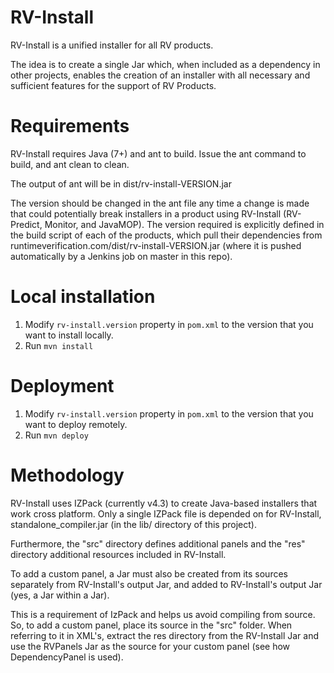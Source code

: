# RV-Install

RV-Install is a unified installer for all RV products.

The idea is to create a single Jar which, when included as a dependency in other projects,
enables the creation of an installer with all necessary and sufficient features for the
support of RV Products.

# Requirements

RV-Install requires Java (7+) and ant to build.  Issue the ant command to build, and ant clean
to clean.

The output of ant will be in dist/rv-install-VERSION.jar

The version should be changed in the ant file any time a change is made that could potentially break
installers in a product using RV-Install (RV-Predict, Monitor, and JavaMOP).  The version required is
explicitly defined in the build script of each of the products, which pull their dependencies from
runtimeverification.com/dist/rv-install-VERSION.jar (where it is pushed automatically by a Jenkins
job on master in this repo).

# Local installation

1. Modify `rv-install.version` property in `pom.xml` to the version that you want to install locally.  
2. Run `mvn install`

# Deployment

1. Modify `rv-install.version` property in `pom.xml` to the version that you want to deploy remotely.
2. Run `mvn deploy`

# Methodology

RV-Install uses IZPack (currently v4.3) to create Java-based installers that work
cross platform.  Only a single IZPack file is depended on for RV-Install, standalone_compiler.jar
(in the lib/ directory of this project).

Furthermore, the "src" directory defines additional panels and the "res" directory additional
resources included in RV-Install.

To add a custom panel, a Jar must also be created from its sources separately from RV-Install's output
Jar, and added to RV-Install's output Jar (yes, a Jar within a Jar).

This is a requirement of IzPack and helps us avoid compiling from source.  So, to add a custom panel, place
its source in the "src" folder.  When referring to it in XML's, extract the res directory from the RV-Install
Jar and use the RVPanels Jar as the source for your custom panel (see how DependencyPanel is used).
